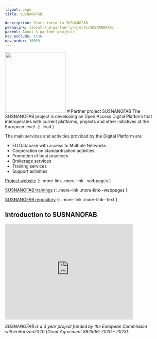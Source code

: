 ```yaml
---
layout: page
title: SUSNANOFAB

description: Short intro to SUSNANOFAB
permalink: /about-and-partner-projects/SUSNANOFAB/
parent: About & partner projects
nav_exclude: true
nav_order: 10009
---
```

<img src="{{ site.baseurl }}/images/logos/SUSNANOFAB.png" width="200" class="image--right" />
#  Partner project SUSNANOFAB
The SUSNANOFAB project is developing an Open Access Digital Platform that interoperates with current platforms, projects and other initiatives at the European level.
{: .lead }

The main services and activities provided by the Digital Platform are:
- EU Database with access to Multiple Networks
- Cooperation on standardisation activities
- Promotion of best practices
- Brokerage services
- Training services
- Support activities

[Project website](https://susnanofab.eu/)
{: .more-link .more-link--webpages }

[SUSNANOFAB trainings](https://susnanofab.eu/trainings/)
{: .more-link .more-link--webpages }

[SUSNANOFAB repository](https://susnanofab.eu/repository/)
{: .more-link .more-link--text }

## Introduction to SUSNANOFAB
<iframe width="420" height="315" src="https://www.youtube.com/embed/6e3VTZMH1H4" frameborder="0" allowfullscreen="allowfullscreen">&nbsp;</iframe>


_SUSNANOFAB is a 3 year project funded by the European Commission within Horizon2020 (Grant Agreement 882506; 2020 - 2023)._

